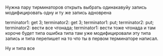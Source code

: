 Нужна пару тирминаторов открыть выбрать одинакавуйу запись модифицировать одну и ту же запись адноврена

terminator1: get 3;
terminator2: get 3;
terminator1: put;
terminator2: put;
terminator2: вести все чтонада;
terminator1: вести тоже чтонада и там короче будет типа ошибка 
             типа там уже модифицировали эту типа запись и типа 
             перепишет на то что ты в первом терминаторе написал.

Ну и типа все
